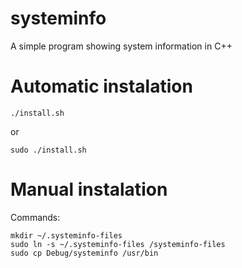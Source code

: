 # systeminfo
 A simple program showing system information in C++
# Automatic instalation
  ```
  ./install.sh
  ```
  or
  ```
  sudo ./install.sh
  ```
# Manual instalation
 Commands:
  ```
  mkdir ~/.systeminfo-files
  sudo ln -s ~/.systeminfo-files /systeminfo-files
  sudo cp Debug/systeminfo /usr/bin
  ```